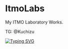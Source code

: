 # ItmoLabs

My ITMO Laboratory Works.

TG: @Kuchizu

[![Typing SVG](https://readme-typing-svg.herokuapp.com?color=%2336BCF7&width=500&lines=ИТМО+-+Институт+Тёплых+Мужских+Отношений)](https://github.com/Kuchizu/ItmoLabs)
